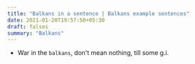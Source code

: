 ```yaml
---
title: "Balkans in a sentence | Balkans example sentences"
date: 2021-01-20T19:57:50+05:30
draft: falses
summary: "Balkans"
---
```

- War in the `balkans`, don't mean nothing, till some g.i.
                 
